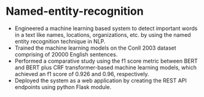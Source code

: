 # Named-entity-recognition
* Engineered a machine learning based system to detect important words in a text like names, locations, organizations, etc. by using the named entity recognition technique in NLP.
* Trained the machine learning models on the Conll 2003 dataset comprising of 20000 English sentences.
* Performed a comparative study using the f1 score metric between BERT and BERT plus CRF transformer-based machine learning models, which achieved an f1 score of 0.926 and 0.96, respectively.
* Deployed the system as a web application by creating the REST API endpoints using python Flask module.
